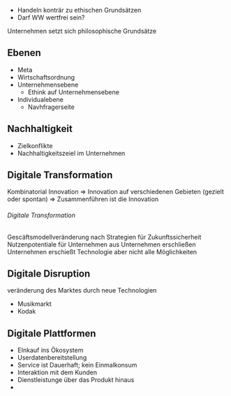 - Handeln konträr zu ethischen Grundsätzen
- Darf WW wertfrei sein?

Unternehmen setzt sich philosophische Grundsätze

## Ebenen
- Meta
- Wirtschaftsordnung
- Unternehmensebene
	- Ethink auf Unternehmensebene
- Individualebene
	- Navhfragerseite

## Nachhaltigkeit
- Zielkonflikte
- Nachhaltigkeitszeiel im Unternehmen

## Digitale Transformation
Kombinatorial Innovation => Innovation auf verschiedenen Gebieten (gezielt oder spontan) => Zusammenführen ist die Innovation

###### Digitale Transformation
Gescäftsmodellveränderung nach Strategien für Zukunftssicherheit
Nutzenpotentiale für Unternehmen aus Unternehmen erschließen
Unternehmen erschießt Technologie aber nicht alle Möglichkeiten

## Digitale Disruption
veränderung des Marktes durch neue Technologien
 - Musikmarkt
 - Kodak

## Digitale Plattformen
- EInkauf ins Ökosystem
- Userdatenbereitstellung
- Service ist Dauerhaft; kein Einmalkonsum
- Interaktion mit dem Kunden
- Dienstleistunge über das Produkt hinaus
- 